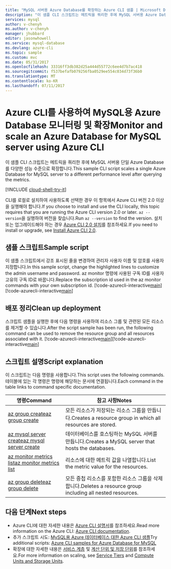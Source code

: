 ```yaml
---
title: "MySQL 서버용 Azure Database를 확장하는 Azure CLI 샘플 | Microsoft Docs"
description: "이 샘플 CLI 스크립트는 메트릭을 쿼리한 후에 MySQL 서버용 Azure Database를 다양한 성능 수준으로 확장합니다."
services: mysql
author: v-chenyh
ms.author: v-chenyh
manager: jhubbard
editor: jasonwhowell
ms.service: mysql-database
ms.devlang: azure-cli
ms.topic: sample
ms.custom: mvc
ms.date: 05/31/2017
ms.openlocfilehash: 33316ff3db382d25a444d55772c6ee4d7b7ac418
ms.sourcegitcommit: f537befafb079256fba0529ee554c034d73f36b0
ms.translationtype: MT
ms.contentlocale: ko-KR
ms.lasthandoff: 07/11/2017
---
```

# <a name="monitor-and-scale-an-azure-database-for-mysql-server-using-azure-cli"></a><span data-ttu-id="bc0be-103">Azure CLI를 사용하여 MySQL용 Azure Database 모니터링 및 확장</span><span class="sxs-lookup"><span data-stu-id="bc0be-103">Monitor and scale an Azure Database for MySQL server using Azure CLI</span></span>
<span data-ttu-id="bc0be-104">이 샘플 CLI 스크립트는 메트릭을 쿼리한 후에 MySQL 서버용 단일 Azure Database를 다양한 성능 수준으로 확장합니다.</span><span class="sxs-lookup"><span data-stu-id="bc0be-104">This sample CLI script scales a single Azure Database for MySQL server to a different performance level after querying the metrics.</span></span>

[!INCLUDE [cloud-shell-try-it](../../../includes/cloud-shell-try-it.md)]

<span data-ttu-id="bc0be-105">CLI를 로컬로 설치하여 사용하도록 선택한 경우 이 항목에서 Azure CLI 버전 2.0 이상을 실행해야 합니다.</span><span class="sxs-lookup"><span data-stu-id="bc0be-105">If you choose to install and use the CLI locally, this topic requires that you are running the Azure CLI version 2.0 or later.</span></span> <span data-ttu-id="bc0be-106">`az --version`을 실행하여 버전을 찾습니다.</span><span class="sxs-lookup"><span data-stu-id="bc0be-106">Run `az --version` to find the version.</span></span> <span data-ttu-id="bc0be-107">설치 또는 업그레이드해야 하는 경우 [Azure CLI 2.0 설치]( /cli/azure/install-azure-cli)를 참조하세요.</span><span class="sxs-lookup"><span data-stu-id="bc0be-107">If you need to install or upgrade, see [Install Azure CLI 2.0]( /cli/azure/install-azure-cli).</span></span> 

## <a name="sample-script"></a><span data-ttu-id="bc0be-108">샘플 스크립트</span><span class="sxs-lookup"><span data-stu-id="bc0be-108">Sample script</span></span>
<span data-ttu-id="bc0be-109">이 샘플 스크립트에서 강조 표시된 줄을 변경하여 관리자 사용자 이름 및 암호를 사용자 지정합니다.</span><span class="sxs-lookup"><span data-stu-id="bc0be-109">In this sample script, change the highlighted lines to customize the admin username and password.</span></span> <span data-ttu-id="bc0be-110">az monitor 명령에 사용된 구독 ID를 사용자 고유의 구독 ID로 바꿉니다.</span><span class="sxs-lookup"><span data-stu-id="bc0be-110">Replace the subscription id used in the az monitor commands with your own subscription id.</span></span>
<span data-ttu-id="bc0be-111">[!code-azurecli-interactive[main](../../../cli_scripts/mysql/scale-mysql-server/scale-mysql-server.sh?highlight=15-16 "MySQL용 Azure 데이터베이스를 만들고 크기를 조정합니다.")]</span><span class="sxs-lookup"><span data-stu-id="bc0be-111">[!code-azurecli-interactive[main](../../../cli_scripts/mysql/scale-mysql-server/scale-mysql-server.sh?highlight=15-16 "Create and scale Azure Database for MySQL.")]</span></span>

## <a name="clean-up-deployment"></a><span data-ttu-id="bc0be-112">배포 정리</span><span class="sxs-lookup"><span data-stu-id="bc0be-112">Clean up deployment</span></span>
<span data-ttu-id="bc0be-113">스크립트 샘플을 실행한 후에 다음 명령을 사용하여 리소스 그룹 및 관련된 모든 리소스를 제거할 수 있습니다.</span><span class="sxs-lookup"><span data-stu-id="bc0be-113">After the script sample has been run, the following command can be used to remove the resource group and all resources associated with it.</span></span>
<span data-ttu-id="bc0be-114">[!code-azurecli-interactive[main](../../../cli_scripts/mysql/scale-mysql-server/delete-mysql.sh  "리소스 그룹을 삭제합니다.")]</span><span class="sxs-lookup"><span data-stu-id="bc0be-114">[!code-azurecli-interactive[main](../../../cli_scripts/mysql/scale-mysql-server/delete-mysql.sh  "Delete the resource group.")]</span></span>

## <a name="script-explanation"></a><span data-ttu-id="bc0be-115">스크립트 설명</span><span class="sxs-lookup"><span data-stu-id="bc0be-115">Script explanation</span></span>
<span data-ttu-id="bc0be-116">이 스크립트는 다음 명령을 사용합니다.</span><span class="sxs-lookup"><span data-stu-id="bc0be-116">This script uses the following commands.</span></span> <span data-ttu-id="bc0be-117">테이블에 있는 각 명령은 명령에 해당하는 문서에 연결됩니다.</span><span class="sxs-lookup"><span data-stu-id="bc0be-117">Each command in the table links to command specific documentation.</span></span>

| <span data-ttu-id="bc0be-118">**명령**</span><span class="sxs-lookup"><span data-stu-id="bc0be-118">**Command**</span></span> | <span data-ttu-id="bc0be-119">**참고 사항**</span><span class="sxs-lookup"><span data-stu-id="bc0be-119">**Notes**</span></span> |
|---|---|
| [<span data-ttu-id="bc0be-120">az group create</span><span class="sxs-lookup"><span data-stu-id="bc0be-120">az group create</span></span>](/cli/azure/group#create) | <span data-ttu-id="bc0be-121">모든 리소스가 저장되는 리소스 그룹을 만듭니다.</span><span class="sxs-lookup"><span data-stu-id="bc0be-121">Creates a resource group in which all resources are stored.</span></span> |
| [<span data-ttu-id="bc0be-122">az mysql server create</span><span class="sxs-lookup"><span data-stu-id="bc0be-122">az mysql server create</span></span>](/cli/azure/mysql/server#create) | <span data-ttu-id="bc0be-123">데이터베이스를 호스팅하는 MySQL 서버를 만듭니다.</span><span class="sxs-lookup"><span data-stu-id="bc0be-123">Creates a MySQL server that hosts the databases.</span></span> |
| [<span data-ttu-id="bc0be-124">az monitor metrics list</span><span class="sxs-lookup"><span data-stu-id="bc0be-124">az monitor metrics list</span></span>](/cli/azure/monitor/metrics#list) | <span data-ttu-id="bc0be-125">리소스에 대한 메트릭 값을 나열합니다.</span><span class="sxs-lookup"><span data-stu-id="bc0be-125">List the metric value for the resources.</span></span> |
| [<span data-ttu-id="bc0be-126">az group delete</span><span class="sxs-lookup"><span data-stu-id="bc0be-126">az group delete</span></span>](/cli/azure/group#delete) | <span data-ttu-id="bc0be-127">모든 중첩 리소스를 포함한 리소스 그룹을 삭제합니다.</span><span class="sxs-lookup"><span data-stu-id="bc0be-127">Deletes a resource group including all nested resources.</span></span> |

## <a name="next-steps"></a><span data-ttu-id="bc0be-128">다음 단계</span><span class="sxs-lookup"><span data-stu-id="bc0be-128">Next steps</span></span>
- <span data-ttu-id="bc0be-129">Azure CLI에 대한 자세한 내용은 [Azure CLI 설명서](/cli/azure/overview)를 참조하세요.</span><span class="sxs-lookup"><span data-stu-id="bc0be-129">Read more information on the Azure CLI: [Azure CLI documentation](/cli/azure/overview).</span></span>
- <span data-ttu-id="bc0be-130">추가 스크립트 시도: [MySQL용 Azure 데이터베이스 대한 Azure CLI 샘플](../sample-scripts-azure-cli.md)</span><span class="sxs-lookup"><span data-stu-id="bc0be-130">Try additional scripts: [Azure CLI samples for Azure Database for MySQL](../sample-scripts-azure-cli.md)</span></span>
- <span data-ttu-id="bc0be-131">확장에 대한 자세한 내용은 [서비스 계층](../concepts-service-tiers.md) 및 [계산 단위 및 저장 단위](../concepts-compute-unit-and-storage.md)를 참조하세요.</span><span class="sxs-lookup"><span data-stu-id="bc0be-131">For more information on scaling, see [Service Tiers](../concepts-service-tiers.md) and [Compute Units and Storage Units](../concepts-compute-unit-and-storage.md).</span></span>
